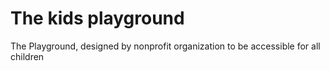# The kids playground

The Playground, designed by nonprofit organization to be accessible for all children
